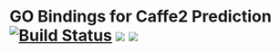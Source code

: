 # GO Bindings for Caffe2 Prediction [![Build Status](https://travis-ci.org/rai-project/go-caffe2.svg?branch=master)](https://travis-ci.org/rai-project/go-caffe2) [![](https://images.microbadger.com/badges/image/carml/go-caffe2.svg)](https://microbadger.com/images/carml/go-caffe2 "Get your own image badge on microbadger.com") [![](https://images.microbadger.com/badges/version/carml/go-caffe2:cpu-ppc64le-latest.svg)](https://microbadger.com/images/carml/go-caffe2:cpu-ppc64le-latest "Get your own version badge on microbadger.com")
